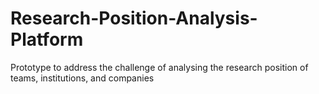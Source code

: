 # Research-Position-Analysis-Platform
Prototype to address the challenge of analysing the research position of teams, institutions, and companies
